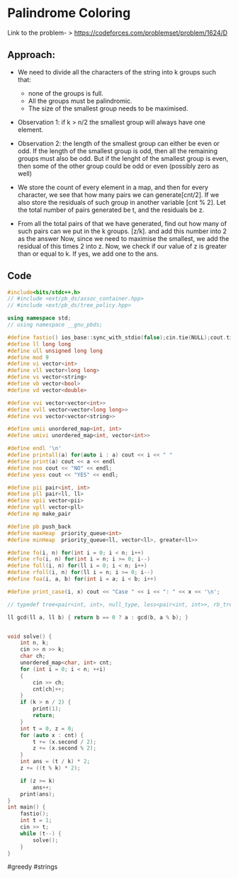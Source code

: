 
# Palindrome Coloring

Link to the problem- > https://codeforces.com/problemset/problem/1624/D

## Approach:
- We need to divide all the characters of the string into k groups such that: 
	- none of the groups is full. 
	- All the groups must be palindromic.
	- The size of the smallest group needs to be maximised.
- Observation 1: if k > n/2 the smallest group will always have one element. 
- Observation 2: the length of the smallest group can either be even or odd. If the length of the smallest group is odd, then all the remaining groups must also be odd. But if the lenght of the smallest group is even, then some of the other group could be odd or even (possibly zero as well)

- We store the count of every element in a map, and then for every character, we see that how many pairs we can generate[cnt/2]. If we also store the residuals of such group in another variable [cnt % 2]. Let the total number of pairs generated be t, and the residuals be z. 
- From all the total pairs of that we have generated, find out how many of such pairs can we put in the k groups. [z/k]. and add this number into 2 as the answer Now, since we need to maximise the smallest, we add the residual of this times 2 into z. Now, we check if our value of z is greater than or equal to k. If yes, we add one to the ans. 

## Code
```cpp
#include<bits/stdc++.h>
// #include <ext/pb_ds/assoc_container.hpp>
// #include <ext/pb_ds/tree_policy.hpp>

using namespace std;
// using namespace __gnu_pbds;

#define fastio() ios_base::sync_with_stdio(false);cin.tie(NULL);cout.tie(NULL)
#define ll long long
#define ull unsigned long long
#define mod 9
#define vi vector<int>
#define vll vector<long long>
#define vs vector<string>
#define vb vector<bool>
#define vd vector<double>

#define vvi vector<vector<int>>
#define vvll vector<vector<long long>>
#define vvs vector<vector<string>>

#define umii unordered_map<int, int>
#define umivi unordered_map<int, vector<int>>

#define endl '\n'
#define printall(a) for(auto i : a) cout << i << " "
#define print(a) cout << a << endl
#define noo cout << "NO" << endl;
#define yess cout << "YES" << endl;

#define pii pair<int, int>
#define pll pair<ll, ll>
#define vpii vector<pii>
#define vpll vector<pll>
#define mp make_pair

#define pb push_back
#define maxHeap  priority_queue<int>
#define minHeap  priority_queue<ll, vector<ll>, greater<ll>>

#define fo(i, n) for(int i = 0; i < n; i++)
#define rfo(i, n) for(int i = n; i >= 0; i--)
#define foll(i, n) for(ll i = 0; i < n; i++)
#define rfoll(i, n) for(ll i = n; i >= 0; i--)
#define foa(i, a, b) for(int i = a; i < b; i++)

#define print_case(i, x) cout << "Case " << i << ": " << x << '\n';

// typedef tree<pair<int, int>, null_type, less<pair<int, int>>, rb_tree_tag, tree_order_statistics_node_update> pbds;

ll gcd(ll a, ll b) { return b == 0 ? a : gcd(b, a % b); }


void solve() {
	int n, k;
	cin >> n >> k;
	char ch;
	unordered_map<char, int> cnt;
	for (int i = 0; i < n; ++i)
	{
		cin >> ch;
		cnt[ch]++;
	}
	if (k > n / 2) {
		print(1);
		return;
	}
	int t = 0, z = 0;
	for (auto x : cnt) {
		t += (x.second / 2);
		z += (x.second % 2);
	}
	int ans = (t / k) * 2;
	z += ((t % k) * 2);

	if (z >= k)
		ans++;
	print(ans);
}
int main() {
	fastio();
	int t = 1;
	cin >> t;
	while (t--) {
		solve();
	}
}
```
#greedy #strings 